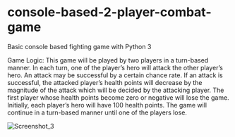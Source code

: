 # console-based-2-player-combat-game
Basic console based fighting game with Python 3

Game Logic:
This game will be played by two players in a turn-based manner. In each turn, one of the player’s hero will attack the other player’s hero. An attack may be successful by a certain chance rate. If an attack is successful, the attacked player’s health points will decrease by the magnitude of the attack which will be decided by the attacking player. The first player whose health points become zero or negative will lose the game. Initially, each player’s hero will have 100 health points. The game will continue in a turn-based manner until one of the players lose.

![Screenshot_3](https://user-images.githubusercontent.com/43733194/76299913-ed29a000-62cc-11ea-871f-461d9eed7661.png)
